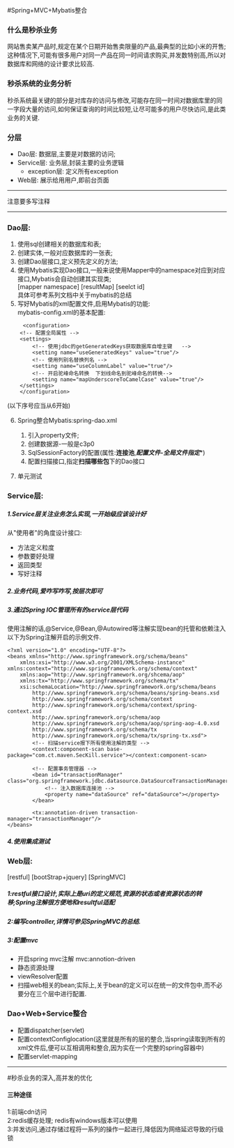 #Spring+MVC+Mybatis整合
### 什么是秒杀业务
网站售卖某产品时,规定在某个日期开始售卖限量的产品,最典型的比如小米的开售;这种情况下,可能有很多用户对同一产品在同一时间请求购买,并发数特别高,所以对数据库和网络的设计要求比较高.

### 秒杀系统的业务分析
秒杀系统最关键的部分是对库存的访问与修改,可能存在同一时间对数据库里的同一字段大量的访问,如何保证查询的时间比较短,让尽可能多的用户尽快访问,是此类业务的关键.

### 分层
- Dao层:  数据层,主要是对数据的访问;
- Service层:  业务层,封装主要的业务逻辑
    - exception层:  定义所有exception
- Web层:  展示给用用户,即前台页面

***
注意要多写注释
***

### Dao层:
1. 使用sql创建相关的数据库和表;
2. 创建实体,一般对应数据库的一张表;
3. 创建Dao层接口,定义预先定义的方法;
4. 使用Mybatis实现Dao接口,一般来说使用Mapper中的namespace对应到对应接口,Mybatis会自动创建其实现类;  
    [mapper namespace]
    [resultMap]
    [seelct id]  
    具体可参考系列文档中关于mybatis的总结
5. 写好Mybatis的xml配置文件,启用Mybatis的功能:  
     mybatis-config.xml的基本配置:  
```
     <configuration>
    <!-- 配置全局属性 -->  
    <settings>  
        <!-- 使用jdbc的getGeneratedKeys获取数据库自增主键   -->
        <setting name="useGeneratedKeys" value="true"/>
        <!-- 使用列别名替换列名 -->
        <setting name="useColumnLabel" value="true"/>
        <!-- 开启驼峰命名转换  下划线命名到驼峰命名的转换-->
        <setting name="mapUnderscoreToCamelCase" value="true"/>     
    </settings>
    </configuration>
```

(以下序号应当从6开始)  

6. Spring整合Mybatis:spring-dao.xml  
    1. 引入property文件;
    2. 创建数据源-一般是c3p0
    3. SqlSessionFactory的配置(属性:**连接池**,***配置文件-全局文件指定****)
    4. 配置扫描接口,指定**扫描哪些包**下的Dao接口

7. 单元测试

### Service层:
##### 1.Service层关注业务怎么实现,一开始级应该设计好  
从"使用者"的角度设计接口:  

- 方法定义粒度  
- 参数要好处理         
- 返回类型
- 写好注释


##### 2.业务代码,爱咋写咋写,按层次即可

##### 3.通过Spring IOC管理所有的service层代码
使用注解的话,@Service,@Bean,@Autowired等注解实现bean的托管和依赖注入  
以下为Spring注解开启的示例文件.
```
<?xml version="1.0" encoding="UTF-8"?>
<beans xmlns="http://www.springframework.org/schema/beans"
    xmlns:xsi="http://www.w3.org/2001/XMLSchema-instance" xmlns:context="http://www.springframework.org/schema/context"
    xmlns:aop="http://www.springframework.org/shcema/aop"
    xmlns:tx="http://www.springframework.org/schema/tx"
    xsi:schemaLocation="http://www.springframework.org/schema/beans
        http://www.springframework.org/schema/beans/spring-beans.xsd
        http://www.springframework.org/schema/context
        http://www.springframework.org/schema/context/spring-context.xsd
        http://www.springframework.org/schema/aop
        http://www.springframework.org/schema/aop/spring-aop-4.0.xsd
        http://www.springframework.org/schema/tx
        http://www.springframework.org/schema/tx/spring-tx.xsd">
        <!-- 扫描service报下所有使用注解的类型 -->
        <context:component-scan base-package="com.ct.maven.SecKill.service"></context:component-scan>
       
        <!-- 配置事务管理器 -->
        <bean id="transactionManager" class="org.springframework.jdbc.datasource.DataSourceTransactionManager">
            <!-- 注入数据库连接池 -->
            <property name="dataSource" ref="dataSource"></property>
        </bean>
        
        <tx:annotation-driven transaction-manager="transactionManager"/>
</beans>
```

##### 4.使用集成测试

### Web层:
[restful] [bootStrap+jquery] [SpringMVC] 
##### 1:restful接口设计,实际上是uri的定义规范,资源的状态或者资源状态的转移;Spring注解很方便地和resultful适配
##### 2:编写controller,详情可参见SpringMVC的总结.
##### 3:配置mvc
 - 开启spring mvc注解 mvc:annotion-driven
 - 静态资源处理
 - viewResolver配置
 - 扫描web相关的bean;实际上,关于bean的定义可以在统一的文件包中,而不必要分在三个层中进行配置.

### Dao+Web+Service整合
 - 配置dispatcher(servlet)
 - 配置contextConfiglocation(这里就是所有的层的整合,当spring读取到所有的xml文件后,便可以互相调用和整合,因为实在一个完整的spring容器中)
 - 配置servlet-mapping

---
#秒杀业务的深入,高并发的优化
#### 三种途径
1:前端cdn访问  
2:redis缓存处理;
redis有windows版本可以使用  
3:并发访问,通过存储过程将一系列的操作一起进行,降低因为网络延迟导致的行级锁










